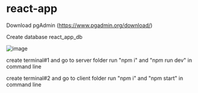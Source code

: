 # react-app

Download pgAdmin (https://www.pgadmin.org/download/)

Create database react_app_db

![image](https://user-images.githubusercontent.com/63109870/199123581-a916fa24-7147-4bdd-9f35-eb756e6bbfb5.png)

create terminal#1 and go to server folder
run "npm i" and "npm run dev" in command line

create terminal#2 and go to client folder
run "npm i" and "npm start" in command line
